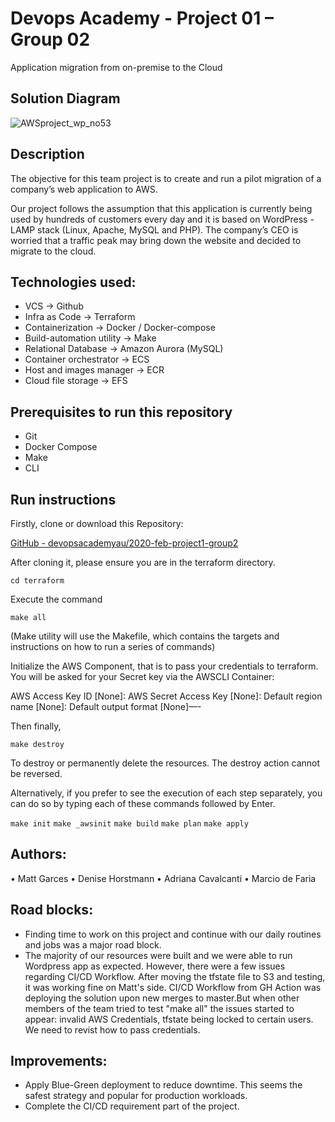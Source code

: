 # Devops Academy - Project 01 – Group 02

Application migration from on-premise to the Cloud

## Solution Diagram
<!-- Image of design will go here -->
![AWSproject_wp_no53](https://user-images.githubusercontent.com/45111486/82754368-d09efd80-9e0f-11ea-9787-1e73773c1e11.png)



## Description

The objective for this team project is to create and run a pilot migration of a company’s web application to AWS.

Our project follows the assumption that this application is currently being used by hundreds of customers every day and it is based on WordPress - LAMP stack (Linux, Apache, MySQL and PHP). The company’s CEO is worried that a traffic peak may bring down the website and decided to migrate to the cloud.

## Technologies used:

* VCS → Github
* Infra as Code → Terraform
* Containerization → Docker / Docker-compose
* Build-automation utility  → Make
* Relational Database → Amazon Aurora (MySQL)
* Container orchestrator → ECS
* Host and images manager → ECR
* Cloud file storage → EFS

## Prerequisites to run this repository

* Git
* Docker Compose
* Make
* CLI

## Run instructions

Firstly, clone or download this Repository: 

[GitHub - devopsacademyau/2020-feb-project1-group2](https://github.com/devopsacademyau/2020-feb-project1-group2)

After cloning it, please ensure you are in the terraform directory.

`cd terraform`

Execute the command

 `make all`

(Make utility will use the Makefile, which contains the targets and instructions on how to run a series of commands) 

Initialize the AWS Component, that is to pass your credentials to terraform.
You will be asked for your Secret key via the AWSCLI Container:

AWS Access Key ID [None]:
AWS Secret Access Key [None]:
Default region name [None]:
Default output format [None]—-

Then finally,

`make destroy`

To destroy or permanently delete the resources. The destroy action cannot be reversed.

Alternatively, if you prefer to see the execution of each step separately, you can do so by typing each of these commands followed by Enter.

`make init`
`make _awsinit`
`make build`
`make plan`
`make apply`

## Authors:

• Matt Garces
• Denise Horstmann
• Adriana Cavalcanti
• Marcio de Faria

## Road blocks:

- Finding time to work on this project and continue with our daily routines and jobs was a major road block. 
- The majority of our resources were built and we were able to run Wordpress app as expected. However, there were a few issues regarding CI/CD Workflow. After moving the tfstate file to S3 and testing, it was working fine on Matt's side. CI/CD Workflow from GH Action was deploying the solution upon new merges to master.But when other members of the team tried to test "make all" the issues started to appear: invalid AWS Credentials, tfstate being locked to certain users. We need to revist how to pass credentials.

## Improvements:

- Apply Blue-Green deployment to reduce downtime. This seems the safest strategy and popular for production workloads.
- Complete the CI/CD requirement part of the project. 
